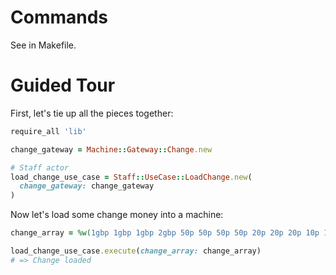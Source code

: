 # Commands

See in Makefile.

# Guided Tour

First, let's tie up all the pieces together:

```ruby
require_all 'lib'

change_gateway = Machine::Gateway::Change.new

# Staff actor
load_change_use_case = Staff::UseCase::LoadChange.new(
  change_gateway: change_gateway
)
```

Now let's load some change money into a machine:

```ruby
change_array = %w(1gbp 1gbp 1gbp 2gbp 50p 50p 50p 50p 20p 20p 20p 10p 10p 5p 1p 1p 1p 1p 1p)

load_change_use_case.execute(change_array: change_array)
# => Change loaded
```